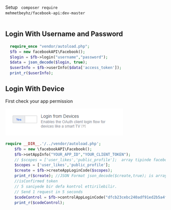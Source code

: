 Setup
<code>
composer require mehmetbeyhz/facebook-api:dev-master        
</code>
## Login With Username and Password
```php
  require_once "vendor/autoload.php";
  $fb = new facebookAPI\Facebook();
  $login = $fb->login("username","password");
  $data = json_decode($login, true);
  $userInfo = $fb->userInfo($data['access_token']);
  print_r($userInfo);
```
## Login With Device
First check your app permission

![GitHub Logo](/images/loginWithCode.png)


```php
require __DIR__.'/../vendor/autoload.php';
    $fb = new \facebookAPI\Facebook();
    $fb->setAppInfo("YOUR_APP_ID","YOUR_CLIENT_TOKEN");
    // $scopes = ['user_likes','public_profile'];  array tipinde facebook api izinleri içermelidir. $fb->createAppLoginCode($scopes)
    $scopes = ['user_likes','public_profile'];
    $create = $fb->createAppLoginCode($scopes);
    print_r($create); //JSON Format json_decode($create,true); is array format
    //isConfirmed token
    // 5 saniyede bir defa kontrol ettirilebilir.
    // Send 1 request in 5 seconds
    $codeControl = $fb->controlAppLoginCode("dfcb23cebc240adf91ed2b5a4f26042a");
    print_r($codeControl);
```
